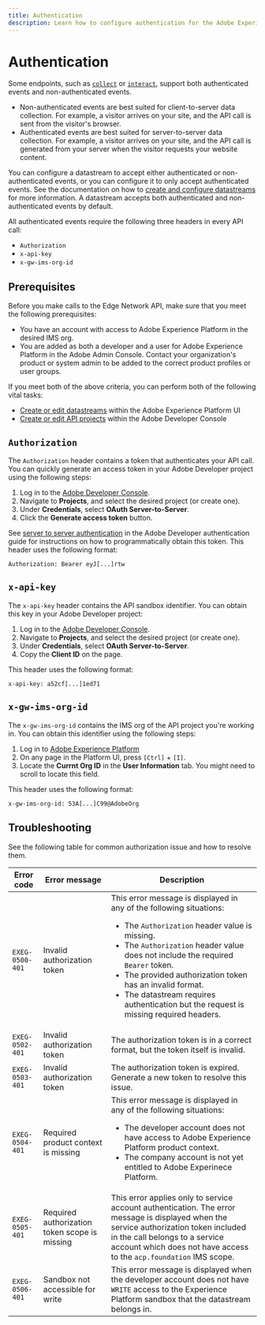 ```yaml
---
title: Authentication
description: Learn how to configure authentication for the Adobe Experience Platform Edge Network API.
---
```


# Authentication

Some endpoints, such as [`collect`](../endpoints/collect/index.md) or [`interact`](../endpoints/interact/index.md), support both authenticated events and non-authenticated events.

* Non-authenticated events are best suited for client-to-server data collection. For example, a visitor arrives on your site, and the API call is sent from the visitor's browser.
* Authenticated events are best suited for server-to-server data collection. For example, a visitor arrives on your site, and the API call is generated from your server when the visitor requests your website content.

You can configure a datastream to accept either authenticated or non-authenticated events, or you can configure it to only accept authenticated events. See the documentation on how to [create and configure datastreams](https://experienceleague.adobe.com/en/docs/experience-platform/datastreams/configure#@advanced-options) for more information. A datastream accepts both authenticated and non-authenticated events by default.

All authenticated events require the following three headers in every API call:

* `Authorization`
* `x-api-key`
* `x-gw-ims-org-id`

## Prerequisites

Before you make calls to the Edge Network API, make sure that you meet the following prerequisites:

* You have an account with access to Adobe Experience Platform in the desired IMS org.
* You are added as both a developer and a user for Adobe Experience Platform in the Adobe Admin Console. Contact your organization's product or system admin to be added to the correct product profiles or user groups.

If you meet both of the above criteria, you can perform both of the following vital tasks:

* [Create or edit datastreams](https://experienceleague.adobe.com/en/docs/experience-platform/datastreams/configure) within the Adobe Experience Platform UI
* [Create or edit API projects](https://developer.adobe.com/developer-console/docs/guides/projects/projects-empty) within the Adobe Developer Console

## `Authorization`

The `Authorization` header contains a token that authenticates your API call. You can quickly generate an access token in your Adobe Developer project using the following steps:

1. Log in to the [Adobe Developer Console](https://developer.adobe.com/console).
1. Navigate to **Projects**, and select the desired project (or create one).
1. Under **Credentials**, select **OAuth Server-to-Server**.
1. Click the **Generate access token** button.

See [server to server authentication](https://developer.adobe.com/developer-console/docs/guides/authentication/ServerToServerAuthentication/) in the Adobe Developer authentication guide for instructions on how to programmatically obtain this token. This header uses the following format:

`Authorization: Bearer eyJ[...]rtw`

## `x-api-key`

The `x-api-key` header contains the API sandbox identifier. You can obtain this key in your Adobe Developer project:

1. Log in to the [Adobe Developer Console](https://developer.adobe.com/console).
1. Navigate to **Projects**, and select the desired project (or create one).
1. Under **Credentials**, select **OAuth Server-to-Server**.
1. Copy the **Client ID** on the page.

This header uses the following format:

`x-api-key: a52cf[...]1ed71`

## `x-gw-ims-org-id`

The `x-gw-ims-org-id` contains the IMS org of the API project you're working in. You can obtain this identifier using the following steps:

1. Log in to [Adobe Experience Platform](https://platform.adobe.com)
1. On any page in the Platform UI, press `[Ctrl]` + `[I]`.
1. Locate the **Currnt Org ID** in the **User Information** tab. You might need to scroll to locate this field.

This header uses the following format:

`x-gw-ims-org-id: 53A[...]C99@AdobeOrg`

## Troubleshooting

See the following table for common authorization issue and how to resolve them.

| Error code | Error message | Description |
| --- | --- | --- |
| `EXEG-0500-401` | Invalid authorization token | This error message is displayed in any of the following situations:  <ul><li>The `Authorization` header value is missing.</li><li>The `Authorization` header value does not include the required `Bearer` token.</li><li>The provided authorization token has an invalid format.</li><li>The datastream requires authentication but the request is missing required headers.</li></ul> |
| `EXEG-0502-401` | Invalid authorization token | The authorization token is in a correct format, but the token itself is invalid. |
| `EXEG-0503-401` | Invalid authorization token | The authorization token is expired. Generate a new token to resolve this issue. |
| `EXEG-0504-401` | Required product context is missing | This error message is displayed in any of the following situations: <ul><li>The developer account does not have access to Adobe Experience Platform product context.</li><li>The company account is not yet entitled to Adobe Experinece Platform.</li></ul> |
| `EXEG-0505-401` | Required authorization token scope is missing | This error applies only to service account authentication. The error message is displayed when the service authorization token included in the call belongs to a service account which does not have access to the `acp.foundation` IMS scope.|
| `EXEG-0506-401` | Sandbox not accessible for write | This error message is displayed when the developer account does not have `WRITE` access to the Experience Platform sandbox that the datastream belongs in. |
